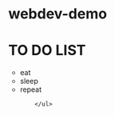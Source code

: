# webdev-demo
<!DOCTYPE html>
<html lang="en">
<head>
    <meta charset="UTF-8">
    <meta name="viewport" content="width=device-width, initial-scale=1.0">
    <title>Document</title>
</head>
<body>
    <h1>TO DO LIST</h1>
        <ul type="circle">
        <li>eat</li>
        <li>sleep </li>
        <li>repeat</li> 
        
 
             
        </ul>
        
  
</body>
</html>

